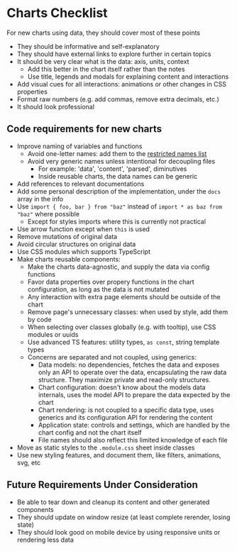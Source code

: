# Charts Checklist

For new charts using data, they should cover most of these points

- They should be informative and self-explanatory
- They should have external links to explore further in certain topics
- It should be very clear what is the data: axis, units, context
    - Add this better in the chart itself rather than the notes
    - Use title, legends and modals for explaining content and interactions
- Add visual cues for all interactions: animations or other changes in CSS properties
- Format raw numbers (e.g. add commas, remove extra decimals, etc.)
- It should look professional

## Code requirements for new charts

- Improve naming of variables and functions
    - Avoid one-letter names: add them to the [restricted names list](../scripts/restrictedNames.js)
    - Avoid very generic names unless intentional for decoupling files
        - For example: 'data', 'content', 'parsed', diminutives
        - Inside reusable charts, the data names can be generic
- Add references to relevant documentations
- Add some personal description of the implementation, under the `docs` array in the info
- Use `import { foo, bar } from "baz"` instead of `import * as baz from "baz"` where possible
    - Except for styles imports where this is currently not practical
- Use arrow function except when `this` is used
- Remove mutations of original data
- Avoid circular structures on original data
- Use CSS modules which supports TypeScript
- Make charts reusable components:
    - Make the charts data-agnostic, and supply the data via config functions
    - Favor data properties over propery functions in the chart configuration, as long as the data is not mutated
    - Any interaction with extra page elements should be outside of the chart
    - Remove page's unnecessary classes: when used by style, add them by code
    - When selecting over classes globally (e.g. with tooltip), use CSS modules or uuids
    - Use advanced TS features: utility types, `as const`, string template types
    - Concerns are separated and not coupled, using generics:
        - Data models: no dependencies, fetches the data and exposes only an API to operate over the data, encapsulating the raw data structure. They maximize private and read-only structures.
        - Chart configuration: doesn't know about the models data internals, uses the model API to prepare the data expected by the chart
        - Chart rendering: is not coupled to a specific data type, uses generics and its configuration API for rendering the content
        - Application state: controls and settings, which are handled by the chart config and not the chart itself
        - File names should also reflect this limited knowledge of each file
- Move as static styles to the `.module.css` sheet inside classes
- Use new styling features, and document them, like filters, animations, svg, etc

## Future Requirements Under Consideration

- Be able to tear down and cleanup its content and other generated components
- They should update on window resize (at least complete rerender, losing state)
- They should look good on mobile device by using responsive units or rendering less data
